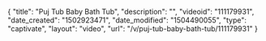 {
    "title": "Puj Tub Baby Bath Tub",
    "description": "",
    "videoid": "111179931",
    "date_created": "1502923471",
    "date_modified": "1504490055",
    "type": "captivate",
    "layout": "video",
    "url": "\/v\/puj-tub-baby-bath-tub\/111179931"
}